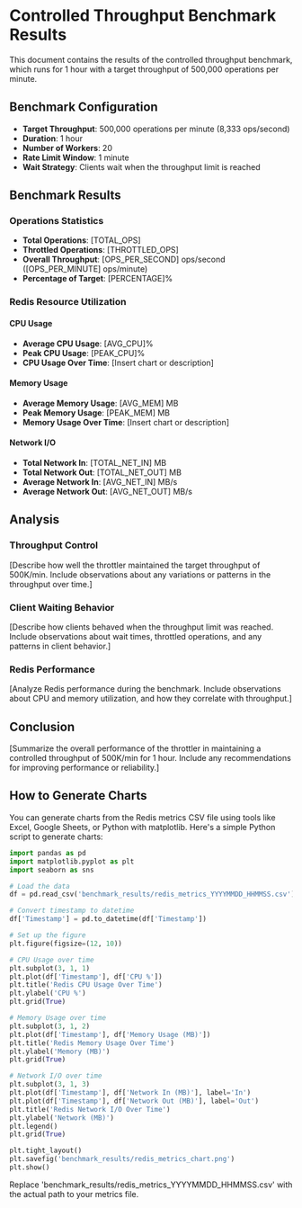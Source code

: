 # Controlled Throughput Benchmark Results

This document contains the results of the controlled throughput benchmark, which runs for 1 hour with a target throughput of 500,000 operations per minute.

## Benchmark Configuration

- **Target Throughput**: 500,000 operations per minute (8,333 ops/second)
- **Duration**: 1 hour
- **Number of Workers**: 20
- **Rate Limit Window**: 1 minute
- **Wait Strategy**: Clients wait when the throughput limit is reached

## Benchmark Results

### Operations Statistics

- **Total Operations**: [TOTAL_OPS]
- **Throttled Operations**: [THROTTLED_OPS]
- **Overall Throughput**: [OPS_PER_SECOND] ops/second ([OPS_PER_MINUTE] ops/minute)
- **Percentage of Target**: [PERCENTAGE]%

### Redis Resource Utilization

#### CPU Usage

- **Average CPU Usage**: [AVG_CPU]%
- **Peak CPU Usage**: [PEAK_CPU]%
- **CPU Usage Over Time**: [Insert chart or description]

#### Memory Usage

- **Average Memory Usage**: [AVG_MEM] MB
- **Peak Memory Usage**: [PEAK_MEM] MB
- **Memory Usage Over Time**: [Insert chart or description]

#### Network I/O

- **Total Network In**: [TOTAL_NET_IN] MB
- **Total Network Out**: [TOTAL_NET_OUT] MB
- **Average Network In**: [AVG_NET_IN] MB/s
- **Average Network Out**: [AVG_NET_OUT] MB/s

## Analysis

### Throughput Control

[Describe how well the throttler maintained the target throughput of 500K/min. Include observations about any variations or patterns in the throughput over time.]

### Client Waiting Behavior

[Describe how clients behaved when the throughput limit was reached. Include observations about wait times, throttled operations, and any patterns in client behavior.]

### Redis Performance

[Analyze Redis performance during the benchmark. Include observations about CPU and memory utilization, and how they correlate with throughput.]

## Conclusion

[Summarize the overall performance of the throttler in maintaining a controlled throughput of 500K/min for 1 hour. Include any recommendations for improving performance or reliability.]

## How to Generate Charts

You can generate charts from the Redis metrics CSV file using tools like Excel, Google Sheets, or Python with matplotlib. Here's a simple Python script to generate charts:

```python
import pandas as pd
import matplotlib.pyplot as plt
import seaborn as sns

# Load the data
df = pd.read_csv('benchmark_results/redis_metrics_YYYYMMDD_HHMMSS.csv')

# Convert timestamp to datetime
df['Timestamp'] = pd.to_datetime(df['Timestamp'])

# Set up the figure
plt.figure(figsize=(12, 10))

# CPU Usage over time
plt.subplot(3, 1, 1)
plt.plot(df['Timestamp'], df['CPU %'])
plt.title('Redis CPU Usage Over Time')
plt.ylabel('CPU %')
plt.grid(True)

# Memory Usage over time
plt.subplot(3, 1, 2)
plt.plot(df['Timestamp'], df['Memory Usage (MB)'])
plt.title('Redis Memory Usage Over Time')
plt.ylabel('Memory (MB)')
plt.grid(True)

# Network I/O over time
plt.subplot(3, 1, 3)
plt.plot(df['Timestamp'], df['Network In (MB)'], label='In')
plt.plot(df['Timestamp'], df['Network Out (MB)'], label='Out')
plt.title('Redis Network I/O Over Time')
plt.ylabel('Network (MB)')
plt.legend()
plt.grid(True)

plt.tight_layout()
plt.savefig('benchmark_results/redis_metrics_chart.png')
plt.show()
```

Replace 'benchmark_results/redis_metrics_YYYYMMDD_HHMMSS.csv' with the actual path to your metrics file.